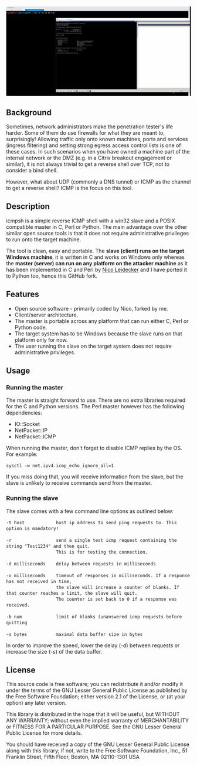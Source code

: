 ![](./icmpsh.gif)

## Background

Sometimes, network administrators make the penetration tester's life harder. Some of them do use firewalls for what they are meant to, surprisingly!
Allowing traffic only onto known machines, ports and services (ingress filtering) and setting strong egress access control lists is one of these cases. In such scenarios when you have owned a machine part of the internal network or the DMZ (e.g. in a Citrix breakout engagement or similar), it is not always trivial to get a reverse shell over TCP, not to consider a bind shell.

However, what about UDP (commonly a DNS tunnel) or ICMP as the channel to get a reverse shell? ICMP is the focus on this tool.

## Description

icmpsh is a simple reverse ICMP shell with a win32 slave and a POSIX compatible master in C, Perl or Python. The main advantage over the other similar open source tools is that it does not require administrative privileges to run onto the target machine.

The tool is clean, easy and portable. The **slave (client) runs on the target Windows machine**, it is written in C and works on Windows only whereas the **master (server) can run on any platform on the attacker machine** as it has been implemented in C and Perl by [Nico Leidecker](http://www.leidecker.info/) and I have ported it to Python too, hence this GitHub fork.

## Features

* Open source software - primarily coded by Nico, forked by me.
* Client/server architecture.
* The master is portable across any platform that can run either C, Perl or Python code.
* The target system has to be Windows because the slave runs on that platform only for now.
* The user running the slave on the target system does not require administrative privileges.

## Usage

### Running the master

The master is straight forward to use. There are no extra libraries required for the C and Python versions. The Perl master however has the following dependencies:

* IO::Socket
* NetPacket::IP
* NetPacket::ICMP

When running the master, don't forget to disable ICMP replies by the OS. For example:
```
sysctl -w net.ipv4.icmp_echo_ignore_all=1
```

If you miss doing that, you will receive information from the slave, but the slave is unlikely to receive commands send from the master.

### Running the slave

The slave comes with a few command line options as outlined below:

```
-t host            host ip address to send ping requests to. This option is mandatory!

-r                 send a single test icmp request containing the string "Test1234" and then quit. 
                   This is for testing the connection.

-d milliseconds    delay between requests in milliseconds 

-o milliseconds    timeout of responses in milliseconds. If a response has not received in time, 
                   the slave will increase a counter of blanks. If that counter reaches a limit, the slave will quit.
                   The counter is set back to 0 if a response was received.

-b num             limit of blanks (unanswered icmp requests before quitting

-s bytes           maximal data buffer size in bytes
```

In order to improve the speed, lower the delay (*-d*) between requests or increase the size (-s) of the data buffer.

## License

This source code is free software; you can redistribute it and/or modify it under the terms of the GNU Lesser General Public License as published by the Free Software Foundation; either version 2.1 of the License, or (at your option) any later version.

This library is distributed in the hope that it will be useful, but WITHOUT ANY WARRANTY; without even the implied warranty of MERCHANTABILITY or FITNESS FOR A PARTICULAR PURPOSE. See the GNU Lesser General Public License for more details.

You should have received a copy of the GNU Lesser General Public License along with this library; if not, write to the Free Software Foundation, Inc., 51 Franklin Street, Fifth Floor, Boston, MA 02110-1301 USA
